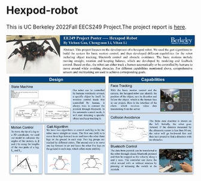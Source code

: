 # Hexpod-robot
This is UC Berkeley 2022Fall EECS249 Project.The project report is [here](https://github.com/cyLi-Tiger/hexpod-robot/blob/main/EE249_Final_Report.pdf).

![Poster](https://github.com/cyLi-Tiger/hexpod-robot/blob/main/EE249_Project_Poster.jpg)